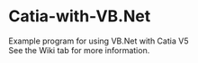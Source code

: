 Catia-with-VB.Net
=================

Example program for using VB.Net with Catia V5  
See the Wiki tab for more information.
